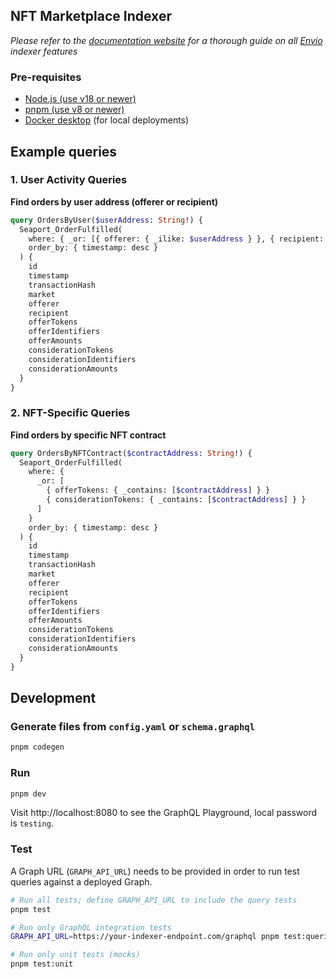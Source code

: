 ## NFT Marketplace Indexer

_Please refer to the [documentation website](https://docs.envio.dev) for a thorough guide on all [Envio](https://envio.dev) indexer features_

### Pre-requisites

- [Node.js (use v18 or newer)](https://nodejs.org/en/download/current)
- [pnpm (use v8 or newer)](https://pnpm.io/installation)
- [Docker desktop](https://www.docker.com/products/docker-desktop/) (for local deployments)

## Example queries

### 1. User Activity Queries

**Find orders by user address (offerer or recipient)**

```graphql
query OrdersByUser($userAddress: String!) {
  Seaport_OrderFulfilled(
    where: { _or: [{ offerer: { _ilike: $userAddress } }, { recipient: { _ilike: $userAddress } }] }
    order_by: { timestamp: desc }
  ) {
    id
    timestamp
    transactionHash
    market
    offerer
    recipient
    offerTokens
    offerIdentifiers
    offerAmounts
    considerationTokens
    considerationIdentifiers
    considerationAmounts
  }
}
```

### 2. NFT-Specific Queries

**Find orders by specific NFT contract**

```graphql
query OrdersByNFTContract($contractAddress: String!) {
  Seaport_OrderFulfilled(
    where: {
      _or: [
        { offerTokens: { _contains: [$contractAddress] } }
        { considerationTokens: { _contains: [$contractAddress] } }
      ]
    }
    order_by: { timestamp: desc }
  ) {
    id
    timestamp
    transactionHash
    market
    offerer
    recipient
    offerTokens
    offerIdentifiers
    offerAmounts
    considerationTokens
    considerationIdentifiers
    considerationAmounts
  }
}
```

## Development

### Generate files from `config.yaml` or `schema.graphql`

```bash
pnpm codegen
```

### Run

```bash
pnpm dev
```

Visit http://localhost:8080 to see the GraphQL Playground, local password is `testing`.

### Test

A Graph URL (`GRAPH_API_URL`) needs to be provided in order to run test queries against a deployed Graph.

```bash
# Run all tests; define GRAPH_API_URL to include the query tests
pnpm test

# Run only GraphQL integration tests
GRAPH_API_URL=https://your-indexer-endpoint.com/graphql pnpm test:queries

# Run only unit tests (mocks)
pnpm test:unit
```
